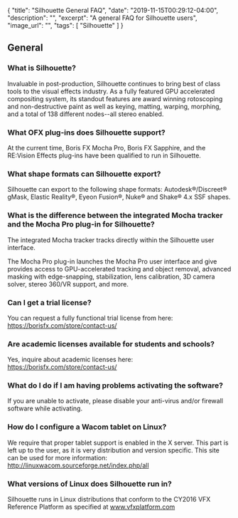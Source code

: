{
  "title": "Silhouette General FAQ",
  "date": "2019-11-15T00:29:12-04:00",
  "description": "",
  "excerpt": "A general FAQ for Silhouette users",
  "image_url": "",
  "tags": [
    "Silhouette"
  ]
}
## General


### What is Silhouette?

Invaluable in post-production, Silhouette continues to bring best of class tools to the visual effects industry. As a fully featured GPU accelerated compositing system, its standout features are award winning rotoscoping and non-destructive paint as well as keying, matting, warping, morphing, and a total of 138 different nodes--all stereo enabled.

### What OFX plug-ins does Silhouette support?
At the current time, Boris FX Mocha Pro, Boris FX Sapphire, and the RE:Vision Effects plug-ins have been qualified to run in Silhouette.

### What shape formats can Silhouette export?

Silhouette can export to the following shape formats: Autodesk®/Discreet® gMask, Elastic Reality®, Eyeon Fusion®, Nuke® and Shake® 4.x SSF shapes.

### What is the difference between the integrated Mocha tracker and the Mocha Pro plug-in for Silhouette?

The integrated Mocha tracker tracks directly within the Silhouette user interface.

The Mocha Pro plug-in launches the Mocha Pro user interface and give provides access to GPU-accelerated tracking and object removal, advanced masking with edge-snapping, stabilization, lens calibration, 3D camera solver, stereo 360/VR support, and more.

### Can I get a trial license?

You can request a fully functional trial license from here: https://borisfx.com/store/contact-us/

### Are academic licenses available for students and schools?

Yes, inquire about academic licenses here: https://borisfx.com/store/contact-us/

### What do I do if I am having problems activating the software?

If you are unable to activate, please disable your anti-virus and/or firewall software while activating.

### How do I configure a Wacom tablet on Linux?

We require that proper tablet support is enabled in the X server. This part is left up to the user, as it is very distribution and version specific. This site can be used for more information: http://linuxwacom.sourceforge.net/index.php/all

### What versions of Linux does Silhouette run in?

Silhouette runs in Linux distributions that conform to the CY2016 VFX Reference Platform as specified at www.vfxplatform.com
